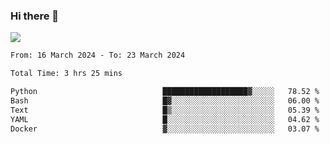 ### Hi there 👋️

![](https://komarev.com/ghpvc/?username=Loner1024)

<!--START_SECTION:waka-->

```txt
From: 16 March 2024 - To: 23 March 2024

Total Time: 3 hrs 25 mins

Python                            ███████████████████▓░░░░░   78.52 %
Bash                              █▓░░░░░░░░░░░░░░░░░░░░░░░   06.00 %
Text                              █▒░░░░░░░░░░░░░░░░░░░░░░░   05.39 %
YAML                              █░░░░░░░░░░░░░░░░░░░░░░░░   04.62 %
Docker                            ▓░░░░░░░░░░░░░░░░░░░░░░░░   03.07 %
```

<!--END_SECTION:waka-->



